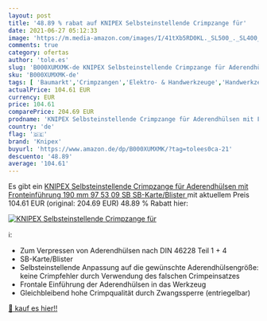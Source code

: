 ```yaml
---
layout: post
title: '48.89 % rabat auf KNIPEX Selbsteinstellende Crimpzange für'
date: 2021-06-27 05:12:33
image: 'https://m.media-amazon.com/images/I/41tXb5RD0KL._SL500_._SL400_.jpg'
comments: true
category: ofertas
author: 'tole.es'
slug: 'B000XUMXMK-de KNIPEX Selbsteinstellende Crimpzange für Aderendhülsen mit...'
sku: 'B000XUMXMK-de'
tags: [ 'Baumarkt','Crimpzangen','Elektro- & Handwerkzeuge','Handwerkzeuge','knipex', ]
actualPrice: 104.61 EUR
currency: EUR
price: 104.61
comparePrice: 204.69 EUR
prodname: 'KNIPEX Selbsteinstellende Crimpzange für Aderendhülsen mit Fronteinführung  190 mm  97 53 09 SB  SB-Karte/Blister '
country: 'de'
flag: '🇩🇪'
brand: 'Knipex'
buyurl: 'https://www.amazon.de/dp/B000XUMXMK/?tag=tolees0ca-21'
descuento: '48.89'
average: '104.61'
---
```


Es gibt ein [KNIPEX Selbsteinstellende Crimpzange für Aderendhülsen mit Fronteinführung  190 mm  97 53 09 SB  SB-Karte/Blister ](https://www.amazon.de/dp/B000XUMXMK/?tag=tolees0ca-21) mit aktuellem Preis 104.61 EUR (original: 204.69 EUR) 48.89 % Rabatt hier:

[![KNIPEX Selbsteinstellende Crimpzange für](https://m.media-amazon.com/images/I/41tXb5RD0KL._SL500_._SL400_.jpg)](https://www.amazon.de/dp/B000XUMXMK/?tag=tolees0ca-21)

ℹ️:

- Zum Verpressen von Aderendhülsen nach DIN 46228 Teil 1 + 4
- SB-Karte/Blister
- Selbsteinstellende Anpassung auf die gewünschte Aderendhülsengröße: keine Crimpfehler durch Verwendung des falschen Crimpeinsatzes
- Frontale Einführung der Aderendhülsen in das Werkzeug
- Gleichbleibend hohe Crimpqualität durch Zwangssperre (entriegelbar)

[🛒 kauf es hier!!](https://www.amazon.de/dp/B000XUMXMK/?tag=tolees0ca-21)
